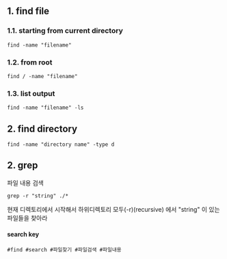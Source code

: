 ## 1. find file
### 1.1. starting from current directory
~~~
find -name "filename"
~~~

### 1.2. from root
~~~
find / -name "filename"
~~~

### 1.3. list output
~~~
find -name "filename" -ls
~~~

## 2. find directory
~~~
find -name "directory name" -type d
~~~

## 2. grep
파일 내용 검색
~~~
grep -r "string" ./*
~~~
현재 디렉토리에서 시작해서 하위디렉토리 모두(-r)(recursive) 에서 "string" 이 있는 파일들을 찾아라


#### search key
~~~
#find #search #파일찾기 #파일검색 #파일내용
~~~

